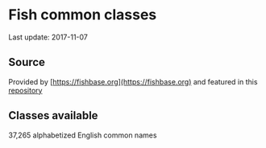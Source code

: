 # Fish common classes

Last update: 2017-11-07

## Source

Provided by [https://fishbase.org](https://fishbase.org) and featured in this [repository](https://github.com/janelleshane/fish-common-names)

## Classes available

37,265 alphabetized English common names

